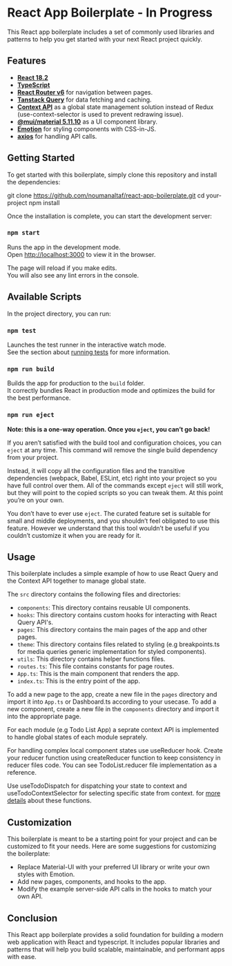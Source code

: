# React App Boilerplate - In Progress

This React app boilerplate includes a set of commonly used libraries and patterns to help you get started with your next React project quickly.

## Features

- [**React 18.2**](https://react.dev/blog/2022/03/29/react-v18)
- [**TypeScript**](https://www.typescriptlang.org/docs/handbook/release-notes/typescript-4-0.html)
- [**React Router v6**](https://reactrouter.com/en/main) for navigation between pages.
- [**Tanstack Query**](https://tanstack.com/query/latest) for data fetching and caching.
- [**Context API**](https://legacy.reactjs.org/docs/context.html) as a global state management solution instead of Redux (use-context-selector is used to prevent redrawing issue).
- [**@mui/material 5.11.10**](https://mui.com/) as a UI component library.
- [**Emotion**](https://emotion.sh/docs/styled) for styling components with CSS-in-JS.
- [**axios**](https://axios-http.com/docs/intro) for handling API calls.

## Getting Started

To get started with this boilerplate, simply clone this repository and install the dependencies:

git clone https://github.com/noumanaltaf/react-app-boilerplate.git
cd your-project
npm install


Once the installation is complete, you can start the development server:

### `npm start`

Runs the app in the development mode.\
Open [http://localhost:3000](http://localhost:3000) to view it in the browser.

The page will reload if you make edits.\
You will also see any lint errors in the console.

## Available Scripts

In the project directory, you can run:

### `npm test`

Launches the test runner in the interactive watch mode.\
See the section about [running tests](https://facebook.github.io/create-react-app/docs/running-tests) for more information.

### `npm run build`

Builds the app for production to the `build` folder.\
It correctly bundles React in production mode and optimizes the build for the best performance.

### `npm run eject`

**Note: this is a one-way operation. Once you `eject`, you can’t go back!**

If you aren’t satisfied with the build tool and configuration choices, you can `eject` at any time. This command will remove the single build dependency from your project.

Instead, it will copy all the configuration files and the transitive dependencies (webpack, Babel, ESLint, etc) right into your project so you have full control over them. All of the commands except `eject` will still work, but they will point to the copied scripts so you can tweak them. At this point you’re on your own.

You don’t have to ever use `eject`. The curated feature set is suitable for small and middle deployments, and you shouldn’t feel obligated to use this feature. However we understand that this tool wouldn’t be useful if you couldn’t customize it when you are ready for it.

## Usage

This boilerplate includes a simple example of how to use React Query and the Context API together to manage global state.

The `src` directory contains the following files and directories:

- `components`: This directory contains reusable UI components.
- `hooks`: This directory contains custom hooks for interacting with React Query API's.
- `pages`: This directory contains the main pages of the app and other pages.
- `theme`: This directory contains files related to styling (e.g breakpoints.ts for media queries generic implementation for styled components).
- `utils`: This directory contains helper functions files.
- `routes.ts`: This file contains constants for page routes.
- `App.ts`: This is the main component that renders the app.
- `index.ts`: This is the entry point of the app.

To add a new page to the app, create a new file in the `pages` directory and import it into `App.ts` or Dashboard.ts according to your usecase. To add a new component, create a new file in the `components` directory and import it into the appropriate page.

For each module (e.g Todo List App) a seprate context API is implemented to handle global states of each module seprately.

For handling complex local component states use useReducer hook. Create your reducer function using createReducer function to keep consistency in reducer files code. You can see TodoList.reducer file implementation as a reference.

Use useTodoDispatch for dispatching your state to context and useTodoContextSelector for selecting specific state from context. for [more details](https://github.com/dai-shi/use-context-selector) about these functions. 

## Customization

This boilerplate is meant to be a starting point for your project and can be customized to fit your needs. Here are some suggestions for customizing the boilerplate:

- Replace Material-UI with your preferred UI library or write your own styles with Emotion.
- Add new pages, components, and hooks to the app.
- Modify the example server-side API calls in the hooks to match your own API.

## Conclusion

This React app boilerplate provides a solid foundation for building a modern web application with React and typescript. It includes popular libraries and patterns that will help you build scalable, maintainable, and performant apps with ease.
